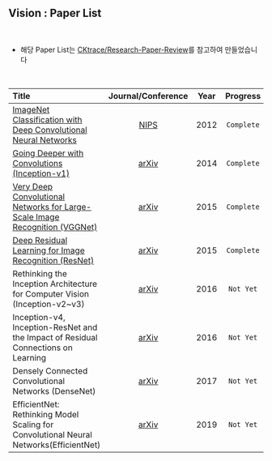 ## Vision : Paper List

<br>


- 해당 Paper List는 [CKtrace/Research-Paper-Review](https://github.com/CKtrace/Research-Paper-Review/tree/main)를 참고하여 만들었습니다


<br>

|Title|Journal/Conference|Year|Progress|
|:---|:---:|:---:|:---:|
|[ImageNet Classification with Deep Convolutional Neural Networks](AlexNet)|[NIPS](https://proceedings.neurips.cc/paper_files/paper/2012/file/c399862d3b9d6b76c8436e924a68c45b-Paper.pdf)|2012|`Complete`|
|[Going Deeper with Convolutions (Inception-v1)](Inception-v1)|[arXiv](https://arxiv.org/abs/1409.4842)|2014|`Complete`|
|[Very Deep Convolutional Networks for Large-Scale Image Recognition (VGGNet)](VGGNet)|[arXiv](https://arxiv.org/pdf/1409.1556)|2015|`Complete`|
|[Deep Residual Learning for Image Recognition (ResNet)](ResNet)|[arXiv](https://arxiv.org/pdf/1512.03385)|2015|`Complete`|
|Rethinking the Inception Architecture for Computer Vision (Inception-v2~v3)|[arXiv](https://arxiv.org/pdf/1512.00567)|2016|`Not Yet`|
|Inception-v4, Inception-ResNet and the Impact of Residual Connections on Learning|[arXiv](https://arxiv.org/pdf/1602.07261)|2016|`Not Yet`|
|Densely Connected Convolutional Networks (DenseNet)|[arXiv](https://arxiv.org/pdf/1608.06993)|2017|`Not Yet`|
|EfficientNet: Rethinking Model Scaling for Convolutional Neural Networks(EfficientNet)|[arXiv](https://arxiv.org/pdf/1905.11946)|2019|`Not Yet`|
